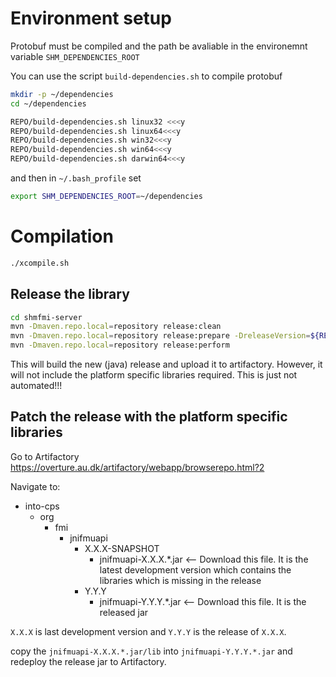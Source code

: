 # Environment setup

Protobuf must be compiled and the path be avaliable in the environemnt variable `SHM_DEPENDENCIES_ROOT`

You can use the script `build-dependencies.sh` to compile protobuf

```bash
mkdir -p ~/dependencies
cd ~/dependencies

REPO/build-dependencies.sh linux32 <<<y
REPO/build-dependencies.sh linux64<<<y
REPO/build-dependencies.sh win32<<<y
REPO/build-dependencies.sh win64<<<y
REPO/build-dependencies.sh darwin64<<<y
```

and then in `~/.bash_profile` set

```bash
export SHM_DEPENDENCIES_ROOT=~/dependencies
```

# Compilation

```bash
./xcompile.sh 
```

## Release the library


```bash
cd shmfmi-server
mvn -Dmaven.repo.local=repository release:clean
mvn -Dmaven.repo.local=repository release:prepare -DreleaseVersion=${RELEASE_VER} -DdevelopmentVersion=${NEW_DEV_VER}
mvn -Dmaven.repo.local=repository release:perform
```

This will build the new (java) release and upload it to artifactory. However, it will not include the platform specific libraries required. This is just not automated!!!

## Patch the release with the platform specific libraries

Go to Artifactory https://overture.au.dk/artifactory/webapp/browserepo.html?2

Navigate to:

* into-cps
   * org
       * fmi
           * jnifmuapi
               * X.X.X-SNAPSHOT
                   * jnifmuapi-X.X.X.*.jar   <-- Download this file. It is the latest development version which contains the libraries which is missing in the release
               * Y.Y.Y
                   * jnifmuapi-Y.Y.Y.*.jar   <-- Download this file. It is the released jar

`X.X.X` is last development version and `Y.Y.Y` is the release of `X.X.X`.

copy the `jnifmuapi-X.X.X.*.jar/lib` into `jnifmuapi-Y.Y.Y.*.jar` and redeploy the release jar to Artifactory.
